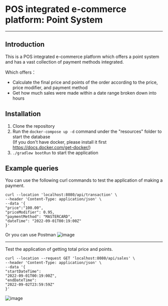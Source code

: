# POS integrated e-commerce platform: Point System

----

## Introduction

This is a POS integrated e-commerce platform which offers a point system and has a vast collection of payment methods
integrated.

Which offers：

- Calculate the final price and points of the order according to the price, price modifier, and payment method
- Get how much sales were made within a date range broken down into hours

## Installation

1. Clone the repository
2. Run the `docker-compose up -d` command under the "resources" folder to start the database  
   (If you don't have docker, please install it first https://docs.docker.com/get-docker/)
3. `./gradlew bootRun` to start the application

## Example queries

You can use the following curl commands to test the application of making a payment.

```curl
curl --location 'localhost:8080/api/transaction' \
--header 'Content-Type: application/json' \
--data '{
"price":"100.00",
"priceModifier": 0.95,
"paymentMethod": "MASTERCARD",
"dateTime": "2022-09-01T00:19:00Z"
}'
```

Or you can use Postman
![image](https://user-images.githubusercontent.com/124067692/219943544-2a41b4f4-833e-46d9-812f-c4aad32dded8.png)

----

Test the application of getting total price and points.

```curl
curl --location --request GET 'localhost:8080/api/sales' \
--header 'Content-Type: application/json' \
--data '{
"startDateTime":
"2022-09-01T00:19:00Z",
"endDateTime":
"2022-09-02T23:59:59Z"
}'
``` 
![image](https://user-images.githubusercontent.com/124067692/219943636-284288fc-37d1-4b22-ac33-88369265490c.png)
